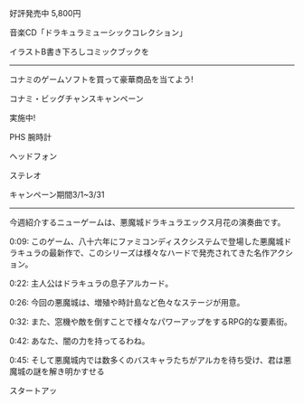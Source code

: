 好評発売中  5,800円

音楽CD「ドラキュラミューシックコレクション」

イラストB書き下ろしコミックブックを



---------------------------

コナミのゲームソフトを買って豪華商品を当てよう!

コナミ・ビッグチャンスキャンペーン

実施中!

PHS      腕時計

ヘッドフォン

ステレオ


キャンペーン期間3/1~3/31 


-----------------

今週紹介するニューゲームは、悪魔城ドラキュラエックス月花の演奏曲です。

0:09: このゲーム、八十六年にファミコンディスクシステムで登場した悪魔城ドラキュラの最新作で、このシリーズは様々なハードで発売されてきた名作アクション。

0:22: 主人公はドラキュラの息子アルカード。

0:26: 今回の悪魔城は、増殖や時計島など色々なステージが用意。

0:32: また、窓機や敵を倒すことで様々なパワーアップをするRPG的な要素街。

0:42: あなた、闇の力を持ってるわね。

0:45: そして悪魔城内では数多くのバスキャラたちがアルカを待ち受け、君は悪魔城の謎を解き明かすせる

スタートアッ


